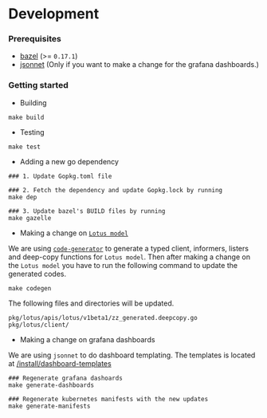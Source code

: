 # Development

### Prerequisites

- [bazel](https://github.com/bazelbuild/bazel) (>= `0.17.1`)
- [jsonnet](https://jsonnet.org/) (Only if you want to make a change for the grafana dashboards.)

### Getting started

- Building
``` console
make build
```

- Testing
``` console
make test
```

- Adding a new go dependency
``` console
### 1. Update Gopkg.toml file

### 2. Fetch the dependency and update Gopkg.lock by running
make dep

### 3. Update bazel's BUILD files by running
make gazelle
```

- Making a change on [`Lotus model`](https://github.com/lotusload/lotus/blob/master/pkg/app/lotus/apis/lotus/v1beta1/types.go)

We are using [`code-generator`](https://github.com/kubernetes/code-generator) to generate a typed client, informers, listers and deep-copy functions for `Lotus model`.
Then after making a change on the `Lotus model` you have to run the following command to update the generated codes.
``` console
make codegen
```
The following files and directories will be updated.

```
pkg/lotus/apis/lotus/v1beta1/zz_generated.deepcopy.go
pkg/lotus/client/
```

- Making a change on grafana dashboards

We are using `jsonnet` to do dashboard templating. The templates is located at [/install/dashboard-templates](https://github.com/lotusload/lotus/tree/master/install/dashboard-templates)

``` console
### Regenerate grafana dashoards
make generate-dashboards

### Regenerate kubernetes manifests with the new updates
make generate-manifests
```
